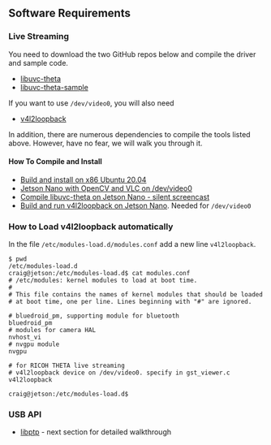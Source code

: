 ## Software Requirements

### Live Streaming

You need to download the two GitHub repos below and 
compile the driver and sample code.

* [libuvc-theta](https://github.com/ricohapi/libuvc-theta)
* [libuvc-theta-sample](https://github.com/ricohapi/libuvc-theta-sample)

If you want to use `/dev/video0`, you will also need

* [v4l2loopback](https://github.com/umlaeute/v4l2loopback)

In addition, there are numerous dependencies to compile 
the tools listed above.  However, have no fear, we will
walk you through it.

#### How To Compile and Install

* [Build and install on x86 Ubuntu 20.04](https://youtu.be/Ji4WDvPHzQk)
* [Jetson Nano with OpenCV and VLC on /dev/video0](https://youtu.be/1xUMOvO_X5E)
* [Compile libuvc-theta on Jetson Nano - silent screencast](https://youtu.be/GoYi1tSIV80)
* [Build and run v4l2loopback on Jetson Nano](https://youtu.be/KrKwUWSYp2U). Needed for `/dev/video0`

### How to Load v4l2loopback automatically

In the file `/etc/modules-load.d/modules.conf` add a new line `v4l2loopback`.

```
$ pwd
/etc/modules-load.d
craig@jetson:/etc/modules-load.d$ cat modules.conf 
# /etc/modules: kernel modules to load at boot time.
#
# This file contains the names of kernel modules that should be loaded
# at boot time, one per line. Lines beginning with "#" are ignored.

# bluedroid_pm, supporting module for bluetooth
bluedroid_pm
# modules for camera HAL
nvhost_vi
# nvgpu module
nvgpu

# for RICOH THETA live streaming
# v4l2loopback device on /dev/video0. specify in gst_viewer.c
v4l2loopback

craig@jetson:/etc/modules-load.d$ 
```

### USB API

* [libptp](https://sourceforge.net/projects/libptp/) - next section for detailed walkthrough


